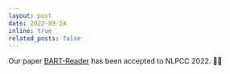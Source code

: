 ```yaml
---
layout: post
date: 2022-09-24
inline: true
related_posts: false
---
```


Our paper [BART-Reader](https://link.springer.com/chapter/10.1007/978-3-031-17120-8_13) has been accepted to NLPCC 2022. 👏🏻
